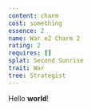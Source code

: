 ```yaml
---
content: charm
cost: something
essence: 2
name: War e2 Charm 2
rating: 2
requires: []
splat: Second Sunrise
trait: War
tree: Strategist
---
```


Hello **world**!
